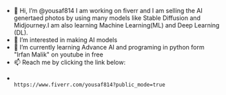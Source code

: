 - 👋 Hi, I’m @yousaf814 I am working on fiverr and I am selling the AI genertaed photos by using many models like Stable Diffusion and Midjourney.I am also learning Machine Learning(ML) and Deep Learning (DL).
- 👀 I’m interested in making AI models
- 🌱 I’m currently learning Advance AI and programing in python form "Irfan Malik" on youtube in free
- 📫 Reach me by clicking the link below:
-                                        https://www.fiverr.com/yousaf814?public_mode=true

<!---
yousaf814/yousaf814 is a ✨ special ✨ repository because its `README.md` (this file) appears on your GitHub profile.
You can click the Preview link to take a look at your changes.
--->
